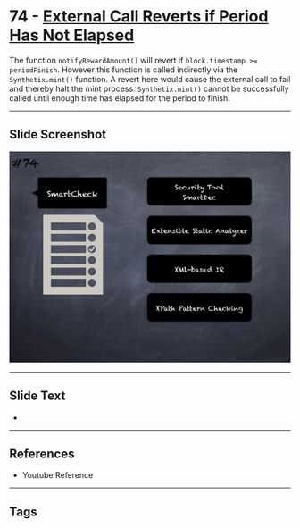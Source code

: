 
# 74 - [External Call Reverts if Period Has Not Elapsed](./External%20Call%20Reverts%20if%20Period%20Has%20Not%20Elapsed.md)

 The function `notifyRewardAmount()` will revert if `block.timestamp >= periodFinish`. However this function is called indirectly via the `Synthetix.mint()` function. A revert here would cause the external call to fail and thereby halt the mint process. `Synthetix.mint()` cannot be successfully called until enough time has elapsed for the period to finish.


___
## Slide Screenshot
![074.png](../../images/6.Audit%20Techniques%20and%20Tools%20101/074.png)
___
## Slide Text
- 
___
## References
- Youtube Reference
___
## Tags

